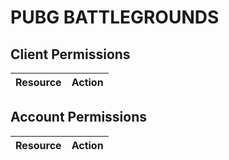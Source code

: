 # PUBG BATTLEGROUNDS


## Client Permissions
| Resource | Action |
| - | - |

## Account Permissions
| Resource | Action |
| - | - |

